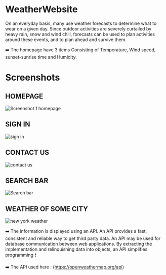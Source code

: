 # WeatherWebsite

On an everyday basis, many use weather forecasts to determine what to wear on a given day. Since outdoor activities are severely curtailed by heavy rain, snow and wind chill, forecasts can be used to plan activities around these events, and to plan ahead and survive them.

➡️ The homepage have 3 items Consisting of Temperature, Wind speed, sunset-sunrise time and Humidity.

# Screenshots

## HOMEPAGE 
![Screenshot 1 homepage](https://user-images.githubusercontent.com/78204657/209446795-cb0eb2f9-245b-4fee-97e2-b4f547a4ae1f.png)

## SIGN IN

![sign in](https://user-images.githubusercontent.com/78204657/209448113-f30fd4d2-1029-4183-8a4c-864768b7c67c.png)

## CONTACT US
![contact us](https://user-images.githubusercontent.com/78204657/209446812-29408e50-0d11-40f5-b32c-0f1fd0e7bdb6.png)

## SEARCH BAR
![Search bar](https://user-images.githubusercontent.com/78204657/209446798-b6317cca-8fc6-4196-945b-1ebfffd4289b.png)

## WEATHER OF SOME CITY
![new york weather](https://user-images.githubusercontent.com/78204657/209446808-c534d44f-f9bb-44a5-82fb-1dd9ca0fe1e1.png)


➡️ The information is displayed using an API. An API provides a fast, consistent and reliable way to get third party data. An API may be used for database communication between web applications. By extracting the implementation and relinquishing data into objects, an API simplifies programming ❗

➡️ The API used here : (https://openweathermap.org/api)
